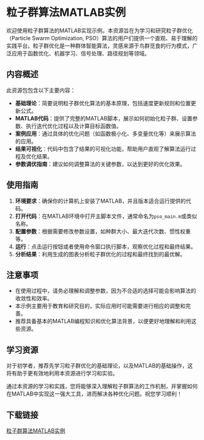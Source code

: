 # 粒子群算法MATLAB实例

欢迎使用粒子群算法的MATLAB实现示例。本资源旨在为学习和研究粒子群优化（Particle Swarm Optimization, PSO）算法的用户们提供一个直观、易于理解的实践平台。粒子群优化是一种群体智能算法，灵感来源于鸟群觅食的行为模式，广泛应用于函数优化、机器学习、信号处理、路径规划等领域。

## 内容概述

此资源包包含以下主要内容：

- **基础理论**：简要说明粒子群优化算法的基本原理，包括速度更新规则和位置更新公式。
- **MATLAB代码**：提供了完整的MATLAB脚本，展示如何初始化粒子群、设置参数、执行迭代优化过程以及计算目标函数值。
- **案例应用**：通过具体的优化问题（如函数极小化、多变量优化等）来展示算法的应用。
- **结果可视化**：代码中包含了结果的可视化功能，帮助用户直观了解算法运行过程及优化结果。
- **参数调优指南**：建议如何调整算法的关键参数，以达到更好的优化效果。

## 使用指南

1. **环境要求**：确保你的计算机上安装了MATLAB，并且版本适合运行提供的代码。
2. **打开代码**：在MATLAB环境中打开主脚本文件，通常命名为`pso_main.m`或类似名称。
3. **配置参数**：根据需要修改参数设置，如种群大小、最大迭代次数、惯性权重等。
4. **运行**：点击运行按钮或者使用命令窗口执行脚本，观察优化过程和最终结果。
5. **分析结果**：利用生成的图表分析粒子群优化的过程和最终找到的最优解。

## 注意事项

- 在使用过程中，请务必理解和调整参数，因为不合适的选择可能会影响算法的收敛性和效率。
- 本示例主要用于教育和研究目的，实际应用时可能需要进行相应的调整和完善。
- 推荐具备基本的MATLAB编程知识和优化算法背景，以便更好地理解和利用这些资源。

## 学习资源

对于初学者，推荐先学习粒子群优化的基础理论，以及MATLAB的基础操作，这将有助于更有效地利用本资源进行学习和实验。

通过本资源的学习和实践，您将能够深入理解粒子群算法的工作机制，并掌握如何在MATLAB中实现这一强大工具，进而解决各种优化问题。祝您学习顺利！

## 下载链接

[粒子群算法MATLAB实例](https://pan.quark.cn/s/2e47cc90d31c)